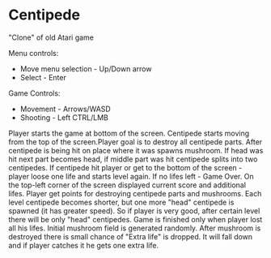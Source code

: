 # Centipede
"Clone" of old Atari game


Menu controls:
- Move menu selection - Up/Down arrow
- Select - Enter

Game Controls:
- Movement - Arrows/WASD
- Shooting - Left CTRL/LMB

Player starts the game at bottom of the screen. Centipede starts moving from the top of the screen.Player goal is to destroy all centipede parts. After centipede is being hit on place where it was spawns mushroom. If head was hit next part becomes head, if middle part was hit centipede splits into two centipedes. If centipede hit player or get to the bottom of the screen - player loose one life and starts level again. If no lifes left - Game Over. On the top-left corner of the screen displayed current score and additional lifes. Player get points for destroying centipede parts and mushrooms. Each level centipede becomes shorter, but one more "head" centipede is spawned (it has greater speed). So if player is very good, after certain level there will be only "head" centipedes. Game is finished only when player lost all his lifes.
Initial mushroom field is generated randomly. After mushroom is destroyed there is small chance of "Extra life" is dropped. It will fall down and if player catches it he gets one extra life.
